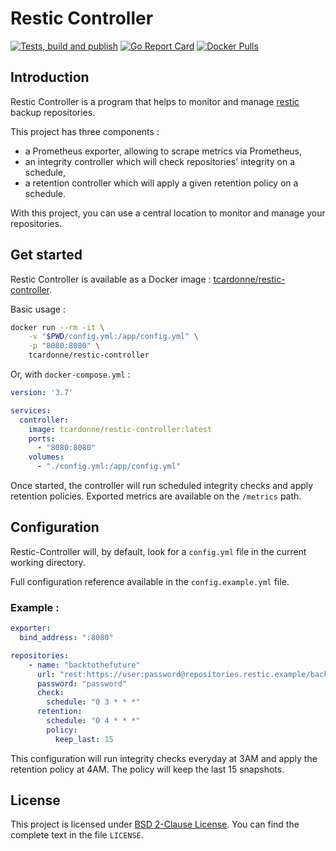 # Restic Controller

[![Tests, build and publish](https://github.com/tcardonne/restic-controller/workflows/Tests,%20build%20and%20publish/badge.svg)](https://github.com/tcardonne/restic-controller/actions)
[![Go Report Card](https://goreportcard.com/badge/github.com/tcardonne/restic-controller)](https://goreportcard.com/report/github.com/tcardonne/restic-controller)
[![Docker Pulls](https://img.shields.io/docker/pulls/tcardonne/restic-controller)](https://hub.docker.com/r/tcardonne/restic-controller)

## Introduction

Restic Controller is a program that helps to monitor and manage [restic](https://github.com/restic/restic) backup repositories.

This project has three components :
- a Prometheus exporter, allowing to scrape metrics via Prometheus,
- an integrity controller which will check repositories' integrity on a schedule,
- a retention controller which will apply a given retention policy on a schedule.

With this project, you can use a central location to monitor and manage your repositories.


## Get started

Restic Controller is available as a Docker image : [tcardonne/restic-controller](https://hub.docker.com/repository/docker/tcardonne/restic-controller).

Basic usage :
```bash
docker run --rm -it \
    -v "$PWD/config.yml:/app/config.yml" \
    -p "8080:8080" \
    tcardonne/restic-controller
```

Or, with `docker-compose.yml` :
```yaml
version: '3.7'

services:
  controller:
    image: tcardonne/restic-controller:latest
    ports:
      - "8080:8080"
    volumes:
      - "./config.yml:/app/config.yml"
```


Once started, the controller will run scheduled integrity checks and apply retention policies. Exported metrics are available on the `/metrics` path.

## Configuration

Restic-Controller will, by default, look for a `config.yml` file in the current working directory.

Full configuration reference available in the `config.example.yml` file.

### Example :

```yaml
exporter:
  bind_address: ":8080"

repositories:
    - name: "backtothefuture"
      url: "rest:https://user:password@repositories.restic.example/backtothefuture"
      password: "password"
      check:
        schedule: "0 3 * * *"
      retention:
        schedule: "0 4 * * *"
        policy:
          keep_last: 15
```

This configuration will run integrity checks everyday at 3AM and apply the retention policy at 4AM. The policy will keep the last 15 snapshots.

## License

This project is licensed under [BSD 2-Clause License](https://opensource.org/licenses/BSD-2-Clause). You can find the complete text in the file `LICENSE`.